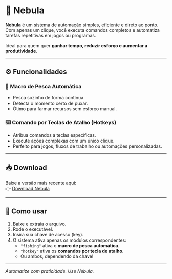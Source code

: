# 🌌 Nebula

**Nebula** é um sistema de automação simples, eficiente e direto ao ponto. Com apenas um clique, você executa comandos completos e automatiza tarefas repetitivas em jogos ou programas.

Ideal para quem quer **ganhar tempo, reduzir esforço e aumentar a produtividade**.

---

## ⚙️ Funcionalidades

### 🎣 Macro de Pesca Automática
- Pesca sozinho de forma contínua.
- Detecta o momento certo de puxar.
- Ótimo para farmar recursos sem esforço manual.

### ⌨️ Comando por Teclas de Atalho (Hotkeys)
- Atribua comandos a teclas específicas.
- Execute ações complexas com um único clique.
- Perfeito para jogos, fluxos de trabalho ou automações personalizadas.

---

## 📥 Download

Baixe a versão mais recente aqui:  
👉 [Download Nebula]([https://github.com/seu-usuario/nebula/releases/latest/download/nebula.zip](https://github.com/1-Karl/Nebula/releases/download/v1.0/Nebula.zip))

---

## 🚀 Como usar

1. Baixe e extraia o arquivo.
2. Rode o executável.
3. Insira sua chave de acesso (key).
4. O sistema ativa apenas os módulos correspondentes:
   - `"fishing"` ativa o **macro de pesca automática**.
   - `"hotkey"` ativa os **comandos por tecla de atalho**.
   - Ou ambos, dependendo da chave!

---

*Automatize com praticidade. Use Nebula.*
